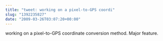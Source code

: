 ```yaml
---
title: "tweet: working on a pixel-to-GPS coordi"
slug: "1392235827"
date: "2009-03-26T03:07:20+00:00"
---
```

working on a pixel-to-GPS coordinate conversion method.  Major feature.